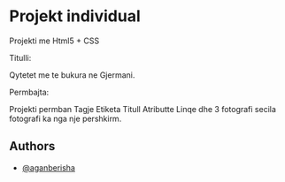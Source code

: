
# Projekt individual

Projekti  me Html5 + CSS 

Titulli:

Qytetet me te bukura ne Gjermani.

Permbajta:

Projekti permban Tagje Etiketa Titull Atributte Linqe dhe  3 fotografi secila fotografi ka nga nje pershkirm.

## Authors

- [@aganberisha](https://github.com/aganberisha)


#

